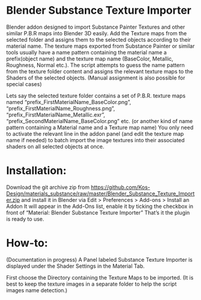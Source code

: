 # Blender Substance Texture Importer
Blender addon designed to import Substance Painter Textures and other similar P.B.R maps into Blender 3D easily. Add the Texture maps from the selected folder and assigns them to the selected objects according to their material name.
The texture maps exported from Substance Painter or similar tools usually have a name pattern containing the material name a prefix(object name) and the texture map name (BaseColor, Metallic, Roughness, Normal etc.). 
The script attempts to guess the name pattern from the texture folder content and assigns the relevant texture maps to the Shaders of the selected objects. (Manual assignment is also possible for special cases)

Lets say the selected texture folder contains a set of P.B.R. texture maps named “prefix_FirstMaterialName_BaseColor.png”, “prefix_FirstMaterialName_Roughness.png”, “prefix_FirstMaterialName_Metallic.exr”, “prefix_SecondMaterialName_BaseColor.png” etc.
(or another kind of name pattern containing a Material name and a Texture map name) 
You only need to activate the relevant line in the addon panel (and edit the texture map name if needed) to batch import the image textures into their associated shaders on all selected objects at once.

# Installation:

Download the git archive zip from https://github.com/Kos-Design/materials_substance/raw/master/Blender_Substance_Texture_Importer.zip
and install it in Blender via Edit > Preferences > Add-ons > Install an Addon
It will appear in the Add-Ons list, enable it by ticking the checkbox in front of “Material: Blender Substance Texture Importer”
That’s it the plugin is ready to use.

# How-to:
(Documentation in progress) 
A Panel labeled Substance Texture Importer is displayed under the Shader Settings in the Material Tab. 

First choose the Directory containing the Texture Maps to be imported.
(It is best to keep the texture images in a separate folder to help the script images name detection.) 
